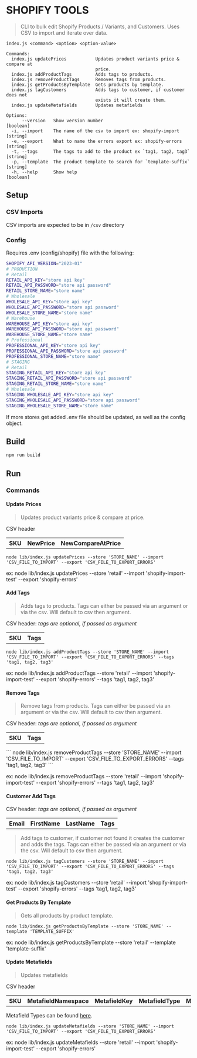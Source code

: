# SHOPIFY TOOLS

> CLI to bulk edit Shopify Products / Variants, and Customers. Uses CSV to import and iterate over data.

```
index.js <command> <option> <option-value>

Commands:
  index.js updatePrices           Updates product variants price & compare at
                                  price.
  index.js addProductTags         Adds tags to products.
  index.js removeProductTags      Removes tags from products.
  index.js getProductsByTemplate  Gets products by template.
  index.js tagCustomers           Adds tags to customer, if customer does not
                                  exists it will create them.
  index.js updateMetafields       Updates metafields

Options:
      --version   Show version number                                  [boolean]
  -i, --import    The name of the csv to import ex: shopify-import      [string]
  -e, --export    What to name the errors export ex: shopify-errors     [string]
  -t, --tags      The tags to add to the product ex `tag1, tag2, tag3`  [string]
  -p, --template  The product template to search for `template-suffix`  [string]
  -h, --help      Show help                                            [boolean]
```

## Setup

### CSV Imports

CSV imports are expected to be in `/csv` directory

### Config

Requires .env (config/shopify) file with the following:

```bash
SHOPIFY_API_VERSION="2023-01"
# PRODUCTION
# Retail
RETAIL_API_KEY="store api key"
RETAIL_API_PASSWORD="store api password"
RETAIL_STORE_NAME="store name"
# Wholesale
WHOLESALE_API_KEY="store api key"
WHOLESALE_API_PASSWORD="store api password"
WHOLESALE_STORE_NAME="store name"
# Warehouse
WAREHOUSE_API_KEY="store api key"
WAREHOUSE_API_PASSWORD="store api password"
WAREHOUSE_STORE_NAME="store name"
# Professional
PROFESSIONAL_API_KEY="store api key"
PROFESSIONAL_API_PASSWORD="store api password"
PROFESSIONAL_STORE_NAME="store name"
# STAGING
# Retail
STAGING_RETAIL_API_KEY="store api key"
STAGING_RETAIL_API_PASSWORD="store api password"
STAGING_RETAIL_STORE_NAME="store name"
# Wholesale
STAGING_WHOLESALE_API_KEY="store api key"
STAGING_WHOLESALE_API_PASSWORD="store api password"
STAGING_WHOLESALE_STORE_NAME="store name"
```

If more stores get added .env file should be updated, as well as the config object.

## Build

```bash
npm run build
```

## Run

### Commands

#### Update Prices

> Updates product variants price & compare at price.

CSV header

<table>
  <tr>
    <th>SKU</th>
    <th>NewPrice</th>
    <th>NewCompareAtPrice</th>
  </tr>
</table>

```
node lib/index.js updatePrices --store 'STORE_NAME' --import 'CSV_FILE_TO_IMPORT' --export 'CSV_FILE_TO_EXPORT_ERRORS'
```

ex: node lib/index.js updatePrices --store 'retail' --import 'shopify-import-test' --export 'shopify-errors'

#### Add Tags

> Adds tags to products. Tags can either be passed via an argument or via the csv. Will default to csv then argument.

CSV header: <em>tags are optional, if passed as argument</em>

<table>
  <tr>
    <th>SKU</th>
    <th>Tags</th>
  </tr>
</table>

```
node lib/index.js addProductTags --store 'STORE_NAME' --import 'CSV_FILE_TO_IMPORT' --export 'CSV_FILE_TO_EXPORT_ERRORS' --tags 'tag1, tag2, tag3'
```

ex: node lib/index.js addProductTags --store 'retail' --import 'shopify-import-test' --export 'shopify-errors' --tags 'tag1, tag2, tag3'

#### Remove Tags

> Remove tags from products. Tags can either be passed via an argument or via the csv. Will default to csv then argument.

CSV header: <em>tags are optional, if passed as argument</em>

<table>
  <tr>
    <th>SKU</th>
    <th>Tags</th>
  </tr>
</table>
```
node lib/index.js removeProductTags --store 'STORE_NAME' --import 'CSV_FILE_TO_IMPORT' --export 'CSV_FILE_TO_EXPORT_ERRORS' --tags 'tag1, tag2, tag3'
```

ex: node lib/index.js removeProductTags --store 'retail' --import 'shopify-import-test' --export 'shopify-errors' --tags 'tag1, tag2, tag3'

#### Customer Add Tags

CSV header: <em>tags are optional, if passed as argument</em>

<table>
  <tr>
    <th>Email</th>
    <th>FirstName</th>
    <th>LastName</th>
    <th>Tags</th>
  </tr>
</table>

> Add tags to customer, if customer not found it creates the customer and adds the tags. Tags can either be passed via an argument or via the csv. Will default to csv then argument.

```
node lib/index.js tagCustomers --store 'STORE_NAME' --import 'CSV_FILE_TO_IMPORT' --export 'CSV_FILE_TO_EXPORT_ERRORS' --tags 'tag1, tag2, tag3'
```

ex: node lib/index.js tagCustomers --store 'retail' --import 'shopify-import-test' --export 'shopify-errors' --tags 'tag1, tag2, tag3'

#### Get Products By Template

> Gets all products by product template.

```
node lib/index.js getProductsByTemplate --store 'STORE_NAME' --template 'TEMPLATE_SUFFIX'
```

ex: node lib/index.js getProductsByTemplate --store 'retail' --template 'template-suffix'

#### Update Metafields

> Updates metafields

CSV header

<table>
  <tr>
    <th>SKU</th>
    <th>MetafieldNamespace</th>
    <th>MetafieldKey</th>
    <th>MetafieldType</th>
    <th>MetafieldValue</th>
  </tr>
</table>

Metafield Types can be found [here](https://shopify.dev/apps/metafields/definitions/types).

```
node lib/index.js updateMetafields --store 'STORE_NAME' --import 'CSV_FILE_TO_IMPORT' --export 'CSV_FILE_TO_EXPORT_ERRORS'
```

ex: node lib/index.js updateMetafields --store 'retail' --import 'shopify-import-test' --export 'shopify-errors'
